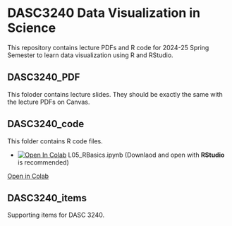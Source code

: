 # DASC3240 Data Visualization in Science

This repository contains lecture PDFs and R code for 2024-25 Spring Semester to learn data visualization using R and RStudio.

## DASC3240_PDF

This foloder contains lecture slides. They should be exactly the same with the lecture PDFs on Canvas.

## DASC3240_code

This folder contains R code files.
- [![Open In Colab](https://colab.research.google.com/assets/colab-badge.svg)](https://colab.research.google.com/github/ong8181/DASC3240/blob/main/DASC3240_code/L05_RBasics.ipynb) L05_RBasics.ipynb (Downlaod and open with **RStudio** is recommended)

<a href="h[ttps://colab.research.google.com/github/your-repo/your-notebook.ipynb](https://colab.research.google.com/github/ong8181/DASC3240/blob/main/DASC3240_code/L05_RBasics.ipynb)" target="_blank">Open in Colab</a>

## DASC3240_items

Supporting items for DASC 3240.
